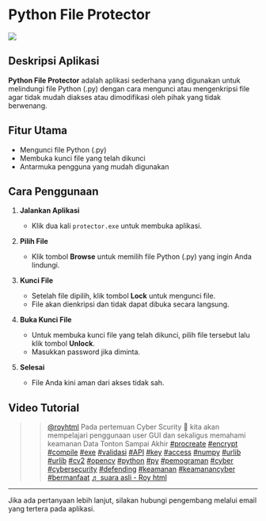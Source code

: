 # Python File Protector

<img src ="roy.icon">

## Deskripsi Aplikasi
**Python File Protector** adalah aplikasi sederhana yang digunakan untuk melindungi file Python (.py) dengan cara mengunci atau mengenkripsi file agar tidak mudah diakses atau dimodifikasi oleh pihak yang tidak berwenang.

## Fitur Utama
- Mengunci file Python (.py)
- Membuka kunci file yang telah dikunci
- Antarmuka pengguna yang mudah digunakan

## Cara Penggunaan

1. **Jalankan Aplikasi**
    - Klik dua kali `protector.exe` untuk membuka aplikasi.

2. **Pilih File**
    - Klik tombol **Browse** untuk memilih file Python (.py) yang ingin Anda lindungi.

3. **Kunci File**
    - Setelah file dipilih, klik tombol **Lock** untuk mengunci file.
    - File akan dienkripsi dan tidak dapat dibuka secara langsung.

4. **Buka Kunci File**
    - Untuk membuka kunci file yang telah dikunci, pilih file tersebut lalu klik tombol **Unlock**.
    - Masukkan password jika diminta.

5. **Selesai**
    - File Anda kini aman dari akses tidak sah.

## Video Tutorial

> <blockquote class="tiktok-embed" cite="https://www.tiktok.com/@royhtml/video/7504196255308926213" data-video-id="7504196255308926213" style="max-width: 605px;min-width: 325px;" > <section> <a target="_blank" title="@royhtml" href="https://www.tiktok.com/@royhtml?refer=embed">@royhtml</a> Pada pertemuan Cyber Scurity 🐧 kita akan mempelajari penggunaan user GUI dan sekaligus memahami keamanan Data Tonton Sampai Akhir <a title="procreate" target="_blank" href="https://www.tiktok.com/tag/procreate?refer=embed">#procreate</a> <a title="encrypt" target="_blank" href="https://www.tiktok.com/tag/encrypt?refer=embed">#encrypt</a> <a title="compile" target="_blank" href="https://www.tiktok.com/tag/compile?refer=embed">#compile</a> <a title="exe" target="_blank" href="https://www.tiktok.com/tag/exe?refer=embed">#exe</a> <a title="validasi" target="_blank" href="https://www.tiktok.com/tag/validasi?refer=embed">#validasi</a> <a title="api" target="_blank" href="https://www.tiktok.com/tag/api?refer=embed">#API</a> <a title="key" target="_blank" href="https://www.tiktok.com/tag/key?refer=embed">#key</a> <a title="access" target="_blank" href="https://www.tiktok.com/tag/access?refer=embed">#access</a> <a title="numpy" target="_blank" href="https://www.tiktok.com/tag/numpy?refer=embed">#numpy</a> <a title="urlib" target="_blank" href="https://www.tiktok.com/tag/urlib?refer=embed">#urlib</a> <a title="urlib" target="_blank" href="https://www.tiktok.com/tag/urlib?refer=embed">#urlib</a> <a title="cv2" target="_blank" href="https://www.tiktok.com/tag/cv2?refer=embed">#cv2</a> <a title="opencv" target="_blank" href="https://www.tiktok.com/tag/opencv?refer=embed">#opencv</a> <a title="python" target="_blank" href="https://www.tiktok.com/tag/python?refer=embed">#python</a> <a title="py" target="_blank" href="https://www.tiktok.com/tag/py?refer=embed">#py</a> <a title="pemograman" target="_blank" href="https://www.tiktok.com/tag/pemograman?refer=embed">#pemograman</a> <a title="cyber" target="_blank" href="https://www.tiktok.com/tag/cyber?refer=embed">#cyber</a> <a title="cybersecurity" target="_blank" href="https://www.tiktok.com/tag/cybersecurity?refer=embed">#cybersecurity</a> <a title="defending" target="_blank" href="https://www.tiktok.com/tag/defending?refer=embed">#defending</a> <a title="keamanan" target="_blank" href="https://www.tiktok.com/tag/keamanan?refer=embed">#keamanan</a> <a title="keamanancyber" target="_blank" href="https://www.tiktok.com/tag/keamanancyber?refer=embed">#keamanancyber</a> <a title="bermanfaat" target="_blank" href="https://www.tiktok.com/tag/bermanfaat?refer=embed">#bermanfaat</a> <a target="_blank" title="♬ suara asli  - Roy html" href="https://www.tiktok.com/music/suara-asli-Roy-html-7504197553609575173?refer=embed">♬ suara asli  - Roy html</a> </section> </blockquote> 

---

Jika ada pertanyaan lebih lanjut, silakan hubungi pengembang melalui email yang tertera pada aplikasi.
